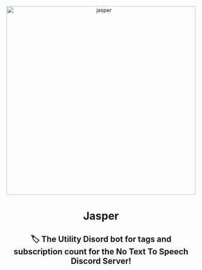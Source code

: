 <p align="center"><img src="https://github.com/JayyDoesDev/jasper/blob/main/.github/assets/jasper.png?raw=true" alt="jasper" width="500""></p>
<h1 align="center">Jasper</h1>
<h2 align="center">🏷️ The Utility Disord bot for tags and subscription count for the No Text To Speech Discord Server!</h2>

